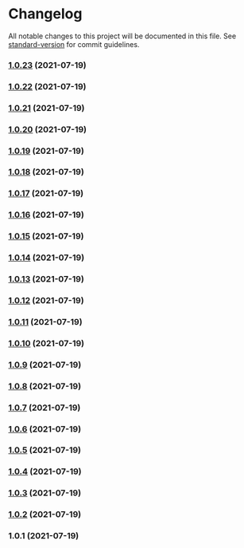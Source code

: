 # Changelog

All notable changes to this project will be documented in this file. See [standard-version](https://github.com/conventional-changelog/standard-version) for commit guidelines.

### [1.0.23](https://github.com/srclaunch/entity-update-orchestration-github-action/compare/v1.0.22...v1.0.23) (2021-07-19)

### [1.0.22](https://github.com/srclaunch/entity-update-orchestration-github-action/compare/v1.0.21...v1.0.22) (2021-07-19)

### [1.0.21](https://github.com/srclaunch/entity-update-orchestration-github-action/compare/v1.0.20...v1.0.21) (2021-07-19)

### [1.0.20](https://github.com/srclaunch/entity-update-orchestration-github-action/compare/v1.0.19...v1.0.20) (2021-07-19)

### [1.0.19](https://github.com/srclaunch/entity-update-orchestration-github-action/compare/v1.0.18...v1.0.19) (2021-07-19)

### [1.0.18](https://github.com/srclaunch/entity-update-orchestration-github-action/compare/v1.0.17...v1.0.18) (2021-07-19)

### [1.0.17](https://github.com/srclaunch/entity-update-orchestration-github-action/compare/v1.0.16...v1.0.17) (2021-07-19)

### [1.0.16](https://github.com/srclaunch/entity-update-orchestration-github-action/compare/v1.0.15...v1.0.16) (2021-07-19)

### [1.0.15](https://github.com/srclaunch/entity-update-orchestration-github-action/compare/v1.0.14...v1.0.15) (2021-07-19)

### [1.0.14](https://github.com/srclaunch/entity-update-orchestration-github-action/compare/v1.0.13...v1.0.14) (2021-07-19)

### [1.0.13](https://github.com/srclaunch/entity-update-orchestration-github-action/compare/v1.0.12...v1.0.13) (2021-07-19)

### [1.0.12](https://github.com/srclaunch/entity-update-orchestration-github-action/compare/v1.0.11...v1.0.12) (2021-07-19)

### [1.0.11](https://github.com/srclaunch/entity-update-orchestration-github-action/compare/v1.0.10...v1.0.11) (2021-07-19)

### [1.0.10](https://github.com/srclaunch/entity-update-orchestration-github-action/compare/v1.0.9...v1.0.10) (2021-07-19)

### [1.0.9](https://github.com/srclaunch/entity-update-orchestration-github-action/compare/v1.0.8...v1.0.9) (2021-07-19)

### [1.0.8](https://github.com/srclaunch/entity-update-orchestration-github-action/compare/v1.0.7...v1.0.8) (2021-07-19)

### [1.0.7](https://github.com/srclaunch/entity-update-orchestration-github-action/compare/v1.0.6...v1.0.7) (2021-07-19)

### [1.0.6](https://github.com/srclaunch/entity-update-orchestration-github-action/compare/v1.0.5...v1.0.6) (2021-07-19)

### [1.0.5](https://github.com/srclaunch/entity-update-orchestration-github-action/compare/v1.0.4...v1.0.5) (2021-07-19)

### [1.0.4](https://github.com/srclaunch/entity-update-orchestration-github-action/compare/v1.0.3...v1.0.4) (2021-07-19)

### [1.0.3](https://github.com/srclaunch/entity-update-orchestration-github-action/compare/v1.0.2...v1.0.3) (2021-07-19)

### [1.0.2](https://github.com/srclaunch/entity-update-orchestration-github-action/compare/v1.0.1...v1.0.2) (2021-07-19)

### 1.0.1 (2021-07-19)
